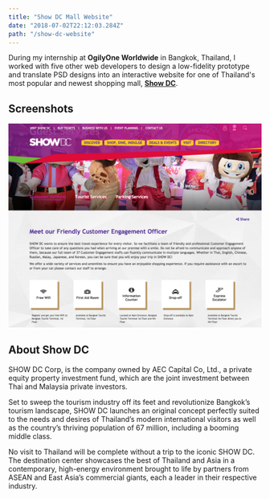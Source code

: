 ```yaml
---
title: "Show DC Mall Website"
date: "2018-07-02T22:12:03.284Z"
path: "/show-dc-website"
---
```


During my internship at **OgilyOne Worldwide** in Bangkok, Thailand, I worked with five other web developers to design a low-fidelity prototype and translate PSD designs into an interactive website for one of Thailand's most popular and newest shopping mall, [**Show DC**](https://www.showdc.co.th/).

## Screenshots

![Show DC 1](showdc-1.png)

## About Show DC

SHOW DC Corp, is the company owned by AEC Capital Co, Ltd., a private equity property investment fund, which are the joint investment between Thai and Malaysia private investors.

Set to sweep the tourism industry off its feet and revolutionize Bangkok’s tourism landscape, SHOW DC launches an original concept perfectly suited to the needs and desires of Thailand’s modern international visitors as well as the country’s thriving population of 67 million, including a booming middle class. 

No visit to Thailand will be complete without a trip to the iconic SHOW DC. The destination center showcases the best of Thailand and Asia in a contemporary, high-energy environment brought to life by partners from ASEAN and East Asia’s commercial giants, each a leader in their respective industry.